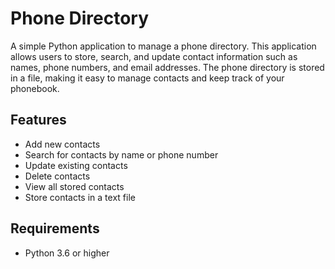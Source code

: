 # Phone Directory

A simple Python application to manage a phone directory. This application allows users to store, search, and update contact information such as names, phone numbers, and email addresses. The phone directory is stored in a file, making it easy to manage contacts and keep track of your phonebook.

## Features

- Add new contacts
- Search for contacts by name or phone number
- Update existing contacts
- Delete contacts
- View all stored contacts
- Store contacts in a text file

## Requirements

- Python 3.6 or higher
